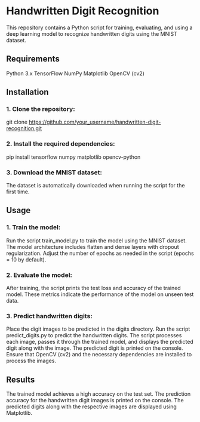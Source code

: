 # Handwritten Digit Recognition
This repository contains a Python script for training, evaluating, and using a deep learning model to recognize handwritten digits using the MNIST dataset.

## Requirements
Python 3.x
TensorFlow
NumPy
Matplotlib
OpenCV (cv2)
## Installation
### 1. Clone the repository:


git clone https://github.com/your_username/handwritten-digit-recognition.git
### 2. Install the required dependencies:


pip install tensorflow numpy matplotlib opencv-python
### 3. Download the MNIST dataset:
The dataset is automatically downloaded when running the script for the first time.

## Usage
### 1. Train the model:
Run the script train_model.py to train the model using the MNIST dataset.
The model architecture includes flatten and dense layers with dropout regularization.
Adjust the number of epochs as needed in the script (epochs = 10 by default).

### 2. Evaluate the model:
After training, the script prints the test loss and accuracy of the trained model.
These metrics indicate the performance of the model on unseen test data.

### 3. Predict handwritten digits:
Place the digit images to be predicted in the digits directory.
Run the script predict_digits.py to predict the handwritten digits.
The script processes each image, passes it through the trained model, and displays the predicted digit along with the image.
The predicted digit is printed on the console.
Ensure that OpenCV (cv2) and the necessary dependencies are installed to process the images.

## Results
The trained model achieves a high accuracy on the test set.
The prediction accuracy for the handwritten digit images is printed on the console.
The predicted digits along with the respective images are displayed using Matplotlib.

